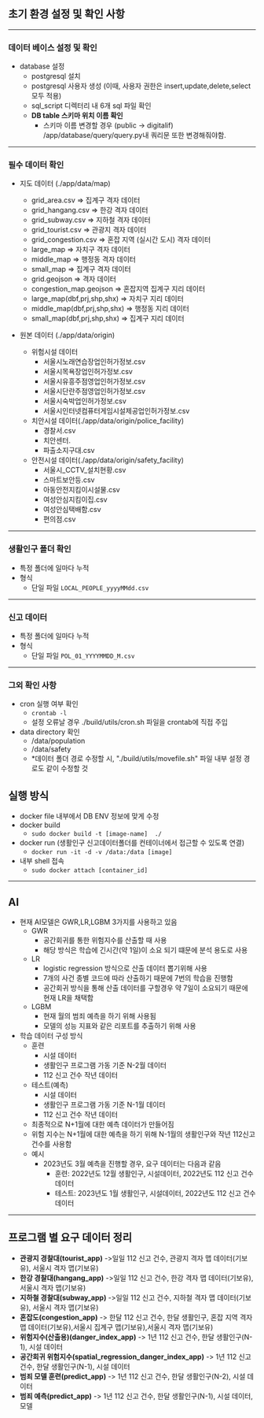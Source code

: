 
## 초기 환경 설정 및 확인 사항

***
### 데이터 베이스 설정 및 확인
- database 설정
  - postgresql 설치 
  - postgresql 사용자 생성 (이때, 사용자 권한은 insert,update,delete,select 모두 적용)
  - sql_script 디렉터리 내 6개 sql 파일 확인
  - **DB table 스키마 위치 이름 확인** 
    - 스키마 이름 변경할 경우 (public -> digitalif)  /app/database/query/query.py내 쿼리문 또한 변경해줘야함.  
***
### 필수 데이터 확인
- 지도 데이터 (./app/data/map)
  - grid_area.csv => 집계구 격자 데이터
  - grid_hangang.csv => 한강 격자 데이터
  - grid_subway.csv => 지하철 격자 데이터
  - grid_tourist.csv => 관광지 격자 데이터
  - grid_congestion.csv => 혼잡 지역 (실시간 도시) 격자 데이터
  - large_map => 자치구 격자 데이터
  - middle_map => 행정동 격자 데이터
  - small_map => 집계구 격자 데이터
  - grid.geojson => 격자 데이터
  - congestion_map.geojson => 혼잡지역 집계구 지리 데이터
  - large_map(dbf,prj,shp,shx) => 자치구 지리 데이터
  - middle_map(dbf,prj,shp,shx) => 행정동 지리 데이터
  - small_map(dbf,prj,shp,shx) => 집계구 지리 데이터 


- 원본 데이터 (./app/data/origin)
  - 위험시설 데이터
    - 서울시노래연습장업인허가정보.csv  
    - 서울시목욕장업인허가정보.csv  
    - 서울시유흥주점영업인허가정보.csv 
    - 서울시단란주점영업인허가정보.csv
    - 서울시숙박업인허가정보.csv   
    - 서울시인터넷컴퓨터게임시설제공업인허가정보.csv
  - 치안시설 데이터(./app/data/origin/police_facility)
    - 경찰서.csv 
    - 치안센터.
    - 파출소지구대.csv
  - 안전시설 데이터(./app/data/origin/safety_facility)
    - 서울시_CCTV_설치현황.csv 
    - 스마트보안등.csv  
    - 아동안전지킴이시설물.csv  
    - 여성안심지킴이집.csv 
    - 여성안심택배함.csv
    - 편의점.csv
***
###  생활인구 폴더 확인
- 특정 폴더에 일마다 누적
- 형식
  - 단일 파일 `LOCAL_PEOPLE_yyyyMMdd.csv`
***
###  신고 데이터 
- 특정 폴더에 일마다 누적
- 형식 
  - 단일 파일 `POL_01_YYYYMMDD_M.csv `
***
### 그외 확인 사항
- cron 실행 여부 확인
  - `crontab -l`
  - 설정 오류날 경우 ./build/utils/cron.sh 파일을 crontab에 직접 주입
- data directory 확인 
  - /data/population
  - /data/safety
  - *데이터 폴더 경로 수정할 시, "./build/utils/movefile.sh" 파일 내부 설정 경로도 같이 수정할 것

## 실행 방식
- docker file 내부에서 DB ENV 정보에 맞게 수정
- docker build
  - `sudo docker build -t [image-name]  ./`
- docker run (생활인구 신고데이터폴더를 컨테이너에서 접근할 수 있도록 연결)
  - `docker run -it -d -v /data:/data [image]`
- 내부 shell 접속
  - `sudo docker attach [container_id]`

***
## AI
- 현재 AI모델은 GWR,LR,LGBM 3가지를 사용하고 있음
  - GWR
    - 공간회귀를 통한 위험지수를 산출할 때 사용
    - 해당 방식은 학습에 긴시간(약 1일)이 소요 되기 떄문에 분석 용도로 사용
  - LR
    - logistic regression 방식으로 산출 데이터 뽑기위해 사용
    - 7개의 사건 종별 코드에 따라 산출하기 때문에 7번의 학습을 진행함
    - 공간회귀 방식을 통해 산출 데이터를 구할경우 약 7일이 소요되기 때문에 현재 LR을 채택함
  - LGBM 
    - 현재 월의 범죄 예측을 하기 위해 사용됨
    - 모델의 성능 지표와 같은 리포트를 추출하기 위해 사용
- 학습 데이터 구성 방식
  - 훈련
    - 시설 데이터
    - 생활인구 프로그램 가동 기준 N-2월 데이터
    - 112 신고 건수 작년 데이터
  - 테스트(예측)
    - 시설 데이터
    - 생활인구 프로그램 가동 기준 N-1월 데이터
    - 112 신고 건수 작년 데이터
  - 최종적으로 N+1월에 대한 예측 데이터가 만들어짐
  - 위험 지수는 N+1월에 대한 예측을 하기 위해 N-1월의 생활인구와 작년 112신고 건수를 사용함
  - 예시
    - 2023년도 3월 예측을 진행할 경우, 요구 데이터는 다음과 같음
      - 훈련: 2022년도 12월 생활인구, 시설데이터, 2022년도 112 신고 건수 데이터
      - 테스트: 2023년도 1월 생활인구, 시설데이터, 2022년도 112 신고 건수 데이터

***
## 프로그램 별 요구 데이터 정리
  - **관광지 경찰대(tourist_app)** ->일일 112 신고 건수, 관광지 격자 맵 데이터(기보유), 서울시 격자 맵(기보유)
  - **한강 경찰대(hangang_app)** ->일일 112 신고 건수, 한강 격자 맵 데이터(기보유), 서울시 격자 맵(기보유)
  - **지하철 경찰대(subway_app)** ->일일 112 신고 건수, 지하철 격자 맵 데이터(기보유), 서울시 격자 맵(기보유)
  - **혼잡도(congestion_app)** -> 한달 112 신고 건수, 한달 생활인구, 혼잡 지역 격자 맵 데이터(기보유),서울시 집계구 맵(기보유),서울시 격자 맵(기보유)
  - **위험지수(산출용)(danger_index_app)** -> 1년 112 신고 건수, 한달 생활인구(N-1), 시설 데이터
  - **공간회귀 위험지수(spatial_regression_danger_index_app)** -> 1년 112 신고 건수, 한달 생활인구(N-1), 시설 데이터
  - **범죄 모델 훈련(predict_app)** -> 1년 112 신고 건수, 한달 생활인구(N-2), 시설 데이터
  - **범죄 예측(predict_app)** -> 1년 112 신고 건수, 한달 생활인구(N-1), 시설 데이터, 모델